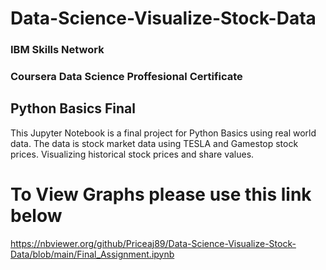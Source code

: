 # Data-Science-Visualize-Stock-Data
### IBM Skills Network 
### Coursera Data Science Proffesional Certificate 
## Python Basics Final 

This Jupyter Notebook is a final project for Python Basics using real world data.
The data is stock market data using TESLA and Gamestop stock prices.
Visualizing historical stock prices and share values.

# To View Graphs please use this link below
https://nbviewer.org/github/Priceaj89/Data-Science-Visualize-Stock-Data/blob/main/Final_Assignment.ipynb
